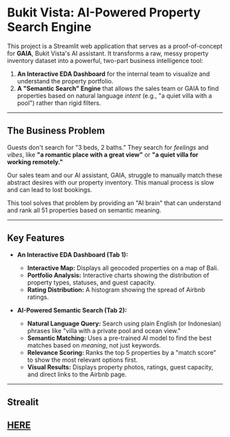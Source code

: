 # Bukit Vista: AI-Powered Property Search Engine

This project is a Streamlit web application that serves as a proof-of-concept for **GAIA**, Bukit Vista's AI assistant. It transforms a raw, messy property inventory dataset into a powerful, two-part business intelligence tool:

1.  **An Interactive EDA Dashboard** for the internal team to visualize and understand the property portfolio.
2.  **A "Semantic Search" Engine** that allows the sales team or GAIA to find properties based on natural language *intent* (e.g., "a quiet villa with a pool") rather than rigid filters.

---

## The Business Problem

Guests don't search for "3 beds, 2 baths." They search for *feelings* and *vibes*, like **"a romantic place with a great view"** or **"a quiet villa for working remotely."**

Our sales team and our AI assistant, GAIA, struggle to manually match these abstract desires with our property inventory. This manual process is slow and can lead to lost bookings.

This tool solves that problem by providing an "AI brain" that can understand and rank all 51 properties based on semantic meaning.

---

## Key Features

* **An Interactive EDA Dashboard (Tab 1):**
    * **Interactive Map:** Displays all geocoded properties on a map of Bali.
    * **Portfolio Analysis:** Interactive charts showing the distribution of property types, statuses, and guest capacity.
    * **Rating Distribution:** A histogram showing the spread of Airbnb ratings.

* **AI-Powered Semantic Search (Tab 2):**
    * **Natural Language Query:** Search using plain English (or Indonesian) phrases like "villa with a private pool and ocean view."
    * **Semantic Matching:** Uses a pre-trained AI model to find the best matches based on *meaning*, not just keywords.
    * **Relevance Scoring:** Ranks the top 5 properties by a "match score" to show the most relevant options first.
    * **Visual Results:** Displays property photos, ratings, guest capacity, and direct links to the Airbnb page.

---

## Strealit

**[HERE](https://bukitvista-interpro.streamlit.app/)**
---
